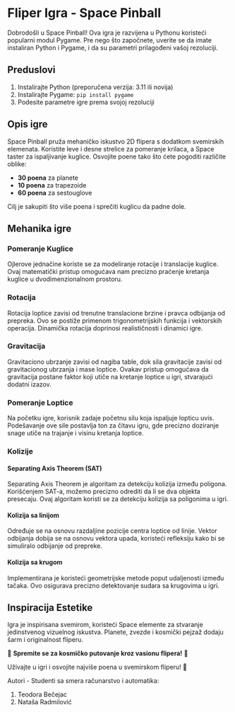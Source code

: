 # Fliper Igra - Space Pinball



Dobrodošli u Space Pinball! Ova igra je razvijena u Pythonu koristeći popularni modul Pygame. Pre nego što započnete, uverite se da imate instaliran Python i Pygame, i da su parametri prilagođeni vašoj rezoluciji.

## Preduslovi
1. Instalirajte Python (preporučena verzija: 3.11 ili novija)
2. Instalirajte Pygame: `pip install pygame`
3. Podesite parametre igre prema svojoj rezoluciji

## Opis igre
Space Pinball pruža mehaničko iskustvo 2D flipera s dodatkom svemirskih elemenata. Koristite leve i desne strelice za pomeranje krilaca, a Space taster za ispaljivanje kuglice. Osvojite poene tako što ćete pogoditi različite oblike:
- **30 poena** za planete
- **10 poena** za trapezoide
- **60 poena** za sestouglove

Cilj je sakupiti što više poena i sprečiti kuglicu da padne dole.

## Mehanika igre
### Pomeranje Kuglice
Ojlerove jednačine koriste se za modeliranje rotacije i translacije kuglice. Ovaj matematički pristup omogućava nam precizno praćenje kretanja kuglice u dvodimenzionalnom prostoru.

### Rotacija
Rotacija loptice zavisi od trenutne translacione brzine i pravca odbijanja od prepreka. Ovo se postiže primenom trigonometrijskih funkcija i vektorskih operacija. Dinamička rotacija doprinosi realističnosti i dinamici igre.

### Gravitacija
Gravitaciono ubrzanje zavisi od nagiba table, dok sila gravitacije zavisi od gravitacionog ubrzanja i mase loptice. Ovakav pristup omogućava da gravitacija postane faktor koji utiče na kretanje loptice u igri, stvarajući dodatni izazov.

### Pomeranje Loptice
Na početku igre, korisnik zadaje početnu silu koja ispaljuje lopticu uvis. Podešavanje ove sile postavlja ton za čitavu igru, gde precizno doziranje snage utiče na trajanje i visinu kretanja loptice.

### Kolizije
#### Separating Axis Theorem (SAT)
Separating Axis Theorem je algoritam za detekciju kolizija između poligona. Korišćenjem SAT-a, možemo precizno odrediti da li se dva objekta presecaju. Ovaj algoritam koristi se za detekciju kolizija sa poligonima u igri.

#### Kolizija sa linijom
Određuje se na osnovu razdaljine pozicije centra loptice od linije. Vektor odbijanja dobija se na osnovu vektora upada, koristeći refleksiju kako bi se simuliralo odbijanje od prepreke.

#### Kolizija sa krugom
Implementirana je koristeći geometrijske metode poput udaljenosti između tačaka. Ovo osigurava precizno detektovanje sudara sa krugovima u igri.

## Inspiracija Estetike
Igra je inspirisana svemirom, koristeći Space elemente za stvaranje jedinstvenog vizuelnog iskustva. Planete, zvezde i kosmički pejzaž dodaju šarm i originalnost fliperu.

🌌 **Spremite se za kosmičko putovanje kroz vasionu flipera!** 🚀


Uživajte u igri i osvojite najviše poena u svemirskom fliperu! 🌠

Autori - Studenti sa smera računarstvo i automatika:
1) Teodora Bečejac
2) Nataša Radmilović
